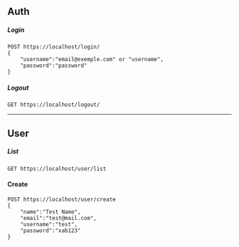 ## Auth
##### Login
```
POST https://localhost/login/
{
    "username":"email@exemple.com" or "username",
    "password":"password"
}
```
##### Logout
```
GET https://localhost/logout/
```

-----------------------------------------------------------------

## User
##### List
```
GET https://localhost/user/list
```
#### Create
```
POST https://localhost/user/create
{
    "name":"Test Name",
    "email":"test@mail.com",
    "username":"test",
    "password":"xab123"
}
```